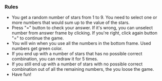 ### Rules

* You get a random number of stars from 1 to 9. You need to select one or more numbers that would sum up to the value of the stars.
* Press "=" button to check your answer. If it's wrong, you can unselect number from answer frame by clicking. If you're right, click again button "=" to continue the game.
* You will win when you use all the numbers in the bottom frame. Used numbers get green color.
* If you end up with a number of stars that has no possible correct combination, you can redraw it for 5 times.
* If you still end up with a number of stars with no possible correct combination out of all the remaining numbers, the you loose the game.
* Have fun!
